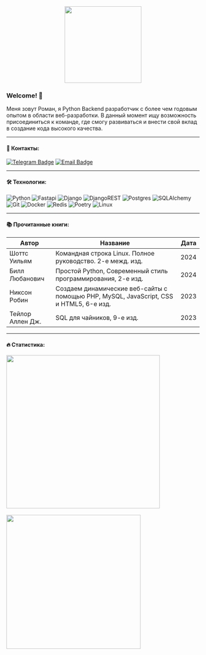 <div align="center">
<img src="https://i.giphy.com/media/v1.Y2lkPTc5MGI3NjExbThhZXNzN2t4ZmlkaDg5bWZ3bzc0a3c1am5wYjl0azYyZGhkcnlreSZlcD12MV9pbnRlcm5hbF9naWZfYnlfaWQmY3Q9Zw/yYSSBtDgbbRzq/giphy-downsized.gif" width=200>
</div>


###  Welcome! 👋

Меня зовут Роман, я Python Backend разработчик с более чем годовым опытом в области веб-разработки. В данный момент ищу возможность присоединиться к команде, где смогу развиваться и внести свой вклад в создание кода высокого качества.


---

#### 📌 Контакты:  

[![Telegram Badge](https://img.shields.io/badge/TELEGRAM-blue?style=for-the-badge&logo=Telegram&logoColor=white)](https://t.me/popcorn138)
[![Email Badge](https://img.shields.io/badge/EMAIL-red?style=for-the-badge&logo=gmail&logoColor=white)](mailto:t3841@duck.com)

---

#### 🛠️ Технологии:

![Python](https://img.shields.io/badge/python-3670A0?style=for-the-badge&logo=python&logoColor=ffdd54)
![Fastapi](https://img.shields.io/badge/Fastapi-black?style=for-the-badge&logo=fastapi&logoColor=white&color=%23009688)
![Django](https://img.shields.io/badge/django-%23092E20.svg?style=for-the-badge&logo=django&logoColor=white)
![DjangoREST](https://img.shields.io/badge/DJANGO-REST-ff1709?style=for-the-badge&logo=django&logoColor=white&color=ff1709&labelColor=gray)
![Postgres](https://img.shields.io/badge/postgres-%23316192.svg?style=for-the-badge&logo=postgresql&logoColor=white)
![SQLAlchemy](https://img.shields.io/badge/SQLAlchemy-black?style=for-the-badge&logo=sqlalchemy&logoColor=red)
![Git](https://img.shields.io/badge/git-%23F05033.svg?style=for-the-badge&logo=git&logoColor=white)
![Docker](https://img.shields.io/badge/docker-%230db7ed.svg?style=for-the-badge&logo=docker&logoColor=white)
![Redis](https://img.shields.io/badge/redis-%23DD0031.svg?style=for-the-badge&logo=redis&logoColor=white)
![Poetry](https://img.shields.io/badge/Poetry-%233B82F6.svg?style=for-the-badge&logo=poetry&logoColor=0B3D8D)
![Linux](https://img.shields.io/badge/Linux-FCC624?style=for-the-badge&logo=linux&logoColor=black)

---

#### 📚 Прочитанные книги:

| Автор | Название | Дата |
| --- | --- | --- |
| Шоттс Уильям | Командная строка Linux. Полное руководство. 2-е межд. изд. | 2024 |
| Билл Любанович | Простой Python, Современный стиль программирования, 2-е изд. | 2024 |
| Никсон Робин | Создаем динамические веб-сайты с помощью PHP, MySQL, JavaScript, CSS и HTML5, 6-е изд. | 2023 |
| Тейлор Аллен Дж. | SQL для чайников, 9-е изд. | 2023 |

---

#### 🔥 Статистика:

<div align="left">
  <img src="https://www.codewars.com/users/module_b/badges/small" width="400px" />
  <br><br>
  <img src="https://github-readme-stats.vercel.app/api/top-langs/?username=moduleb&layout=compact&theme=vision-friendly-dark" width="350px"  />
</div>








